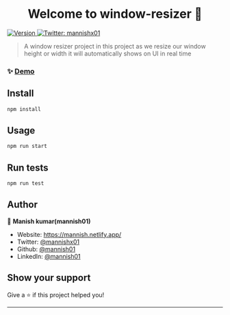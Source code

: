 <h1 align="center">Welcome to window-resizer 👋</h1>
<p>
  <a href="https://www.npmjs.com/package/window-resizer" target="_blank">
    <img alt="Version" src="https://img.shields.io/npm/v/window-resizer.svg">
  </a>
  <a href="https://twitter.com/mannishx01" target="_blank">
    <img alt="Twitter: mannishx01" src="https://img.shields.io/twitter/follow/mannishx01.svg?style=social" />
  </a>
</p>

> A window resizer project in this project as we resize our window height or width it will automatically shows on UI in real time

### ✨ [Demo](https://window-resizer.netlify.app/)

## Install

```sh
npm install
```

## Usage

```sh
npm run start
```

## Run tests

```sh
npm run test
```

## Author

👤 **Manish kumar(mannish01)**

- Website: https://mannish.netlify.app/
- Twitter: [@mannishx01](https://twitter.com/mannishx01)
- Github: [@mannish01](https://github.com/mannish01)
- LinkedIn: [@mannish01](https://linkedin.com/in/mannish01)

## Show your support

Give a ⭐️ if this project helped you!

---
